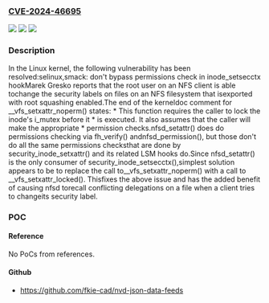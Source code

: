 ### [CVE-2024-46695](https://cve.mitre.org/cgi-bin/cvename.cgi?name=CVE-2024-46695)
![](https://img.shields.io/static/v1?label=Product&message=Linux&color=blue)
![](https://img.shields.io/static/v1?label=Version&message=1da177e4c3f4%3C%20459584258d47%20&color=brighgreen)
![](https://img.shields.io/static/v1?label=Vulnerability&message=n%2Fa&color=brighgreen)

### Description

In the Linux kernel, the following vulnerability has been resolved:selinux,smack: don't bypass permissions check in inode_setsecctx hookMarek Gresko reports that the root user on an NFS client is able tochange the security labels on files on an NFS filesystem that isexported with root squashing enabled.The end of the kerneldoc comment for __vfs_setxattr_noperm() states: *  This function requires the caller to lock the inode's i_mutex before it *  is executed. It also assumes that the caller will make the appropriate *  permission checks.nfsd_setattr() does do permissions checking via fh_verify() andnfsd_permission(), but those don't do all the same permissions checksthat are done by security_inode_setxattr() and its related LSM hooks do.Since nfsd_setattr() is the only consumer of security_inode_setsecctx(),simplest solution appears to be to replace the call to__vfs_setxattr_noperm() with a call to __vfs_setxattr_locked().  Thisfixes the above issue and has the added benefit of causing nfsd torecall conflicting delegations on a file when a client tries to changeits security label.

### POC

#### Reference
No PoCs from references.

#### Github
- https://github.com/fkie-cad/nvd-json-data-feeds

